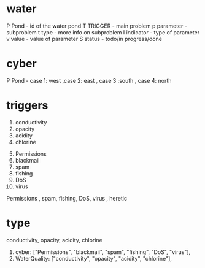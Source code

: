 # water

P Pond - id of the water pond
T TRIGGER - main problem
p parameter - subproblem
t type - more info on subproblem
I indicator - type of parameter
v value - value of parameter
S status - todo/in progress/done

# cyber

P Pond - case 1: west ,case 2: east , case 3 :south , case 4: north

# triggers

1. conductivity
2. opacity
3. acidity
4. chlorine

<!-- 5. battery
6. life line
7. update
8. water pressure
9. reverse flow
10. water flow -->

5. Permissions
6. blackmail
7. spam
8. fishing
9. DoS
10. virus

Permissions , spam, fishing, DoS, virus , heretic

# type

conductivity, opacity, acidity, chlorine

1. cyber: ["Permissions", "blackmail", "spam", "fishing", "DoS", "virus"],
2. WaterQuality: ["conductivity", "opacity", "acidity", "chlorine"],

<!-- 3. Hydrants ["water flow", "reverse flow","water pressure","life line","update","battery"] -->